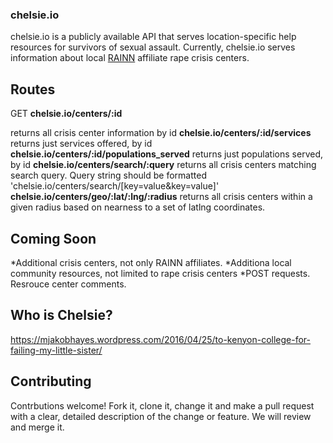 ### chelsie.io
chelsie.io is a publicly available API that serves location-specific help resources for survivors of sexual assault. Currently, chelsie.io serves information about local [RAINN](https://www.rainn.org/) affiliate rape crisis centers.

## Routes
GET
**chelsie.io/centers/:id**

returns all crisis center information by id
**chelsie.io/centers/:id/services**
returns just services offered, by id
**chelsie.io/centers/:id/populations_served**
returns just populations served, by id
**chelsie.io/centers/search/:query**
returns all crisis centers matching search query. Query string should be formatted 'chelsie.io/centers/search/[key=value&key=value]'
**chelsie.io/centers/geo/:lat/:lng/:radius**
returns all crisis centers within a given radius based on nearness to a set of latlng coordinates.

## Coming Soon
*Additional crisis centers, not only RAINN affiliates.
*Additiona local community resources, not limited to rape crisis centers
*POST requests. Resrouce center comments.

## Who is Chelsie?
https://mjakobhayes.wordpress.com/2016/04/25/to-kenyon-college-for-failing-my-little-sister/

## Contributing
Contrbutions welcome! Fork it, clone it, change it and make a pull request with a clear, detailed description of the change or feature.
We will review and merge it.
